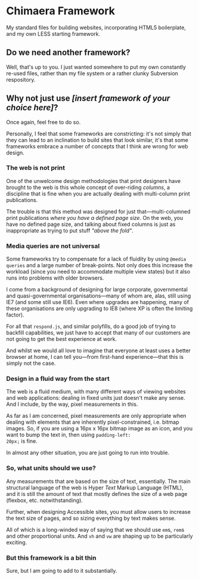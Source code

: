 Chimaera Framework
==================

My standard files for building websites, incorporating HTML5 boilerplate, and my own LESS starting framework.

Do we need another framework?
-----------------------------

Well, that's up to you. I just wanted somewhere to put my own constantly re-used files, rather than my file system or a rather clunky Subversion respository.

Why not just use _[insert framework of your choice here]_?
-----------------------------------

Once again, feel free to do so.

Personally, I feel that some frameworks are constricting: it's not simply that they can lead to an inclination to build sites that look similar, it's that some frameworks embrace a number of concepts that I think are wrong for web design.

### The web is not print

One of the unwelcome design methodologies that print designers have brought to the web is this whole concept of over-riding _columns_, a discipline that is fine when you are actually dealing with multi-column print publications.

The trouble is that this method was designed for just that&mdash;multi-columned print publications _where you have a defined page size_. On the web, you have no defined page size, and talking about fixed columns is just as inappropriate as trying to put stuff _"above the fold"_.

### Media queries are not universal

Some frameworks try to compensate for a lack of fluidity by using <code>@media queries</code> and a large number of break-points. Not only does this increase the workload (since you need to accommodate multiple view states) but it also runs into problems with older browsers.

I come from a background of designing for large corporate, governmental and quasi-governmental organisations&mdash;many of whom are, alas, still using IE7 (and some still use IE6). Even where upgrades are happening, many of these organisations are only upgrading to IE8 (where XP is often the limiting factor).

For all that <code>respond.js</code>, and similar polyfills, do a good job of trying to backfill capabilities, we just have to accept that many of our customers are not going to get the best experience at work.

And whilst we would all love to imagine that everyone at least uses a better browser at home, I can tell you&mdash;from first-hand experience&mdash;that this is simply not the case.

### Design in a fluid way from the start


The web is a fluid medium, with many different ways of viewing websites and web applications: dealing in fixed units just doesn't make any sense. And I include, by the way, pixel measurements in this.

As far as I am concerned, pixel measurements are only appropriate when dealing with elements that are inherently pixel-constrained, i.e. bitmap images. So, if you are using a 16px x 16px bitmap image as an icon, and you want to bump the text in, then using <code>padding-left: 20px;</code> is fine.

In almost any other situation, you are just going to run into trouble.

### So, what units should we use?

Any measurements that are based on the size of text, essentially. The main structural language of the web is Hyper _Text_ Markup Language (HTML), and it is still the amount of text that mostly defines the size of a web page (flexbox, etc. notwithstanding).

Further, when designing Accessible sites, you must allow users to increase the text size of pages, and so sizing everything by text makes sense.

All of which is a long-winded way of saying that we should use <code>em</code>s, <code>rem</code>s and other proportional units. And <code>vh</code> and <code>vw</code> are shaping up to be particularly exciting.

### But this framework is a bit thin

Sure, but I am going to add to it substantially.
